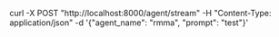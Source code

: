 curl -X POST "http://localhost:8000/agent/stream" -H "Content-Type: application/json" -d '{"agent_name": "rmma", "prompt": "test"}' 